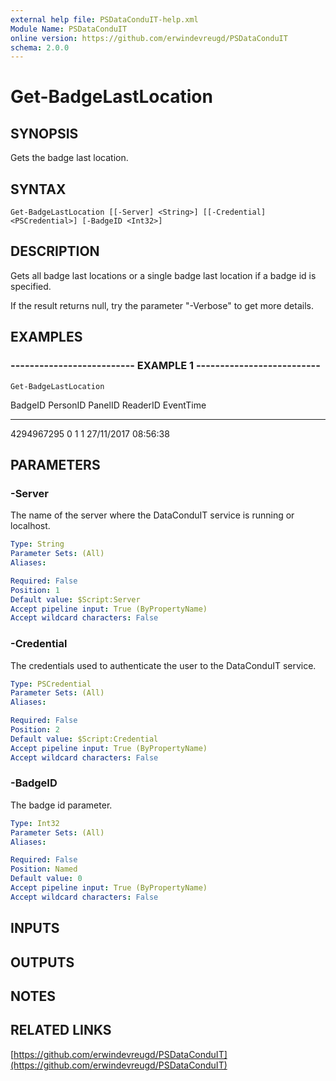 ```yaml
---
external help file: PSDataConduIT-help.xml
Module Name: PSDataConduIT
online version: https://github.com/erwindevreugd/PSDataConduIT
schema: 2.0.0
---
```


# Get-BadgeLastLocation

## SYNOPSIS
Gets the badge last location.

## SYNTAX

```
Get-BadgeLastLocation [[-Server] <String>] [[-Credential] <PSCredential>] [-BadgeID <Int32>]
```

## DESCRIPTION
Gets all badge last locations or a single badge last location if a badge id is specified. 

If the result returns null, try the parameter "-Verbose" to get more details.

## EXAMPLES

### -------------------------- EXAMPLE 1 --------------------------
```
Get-BadgeLastLocation
```

BadgeID       PersonID      PanelID       ReaderID      EventTime
-------       --------      -------       --------      ---------
4294967295    0             1             1             27/11/2017 08:56:38

## PARAMETERS

### -Server
The name of the server where the DataConduIT service is running or localhost.

```yaml
Type: String
Parameter Sets: (All)
Aliases: 

Required: False
Position: 1
Default value: $Script:Server
Accept pipeline input: True (ByPropertyName)
Accept wildcard characters: False
```

### -Credential
The credentials used to authenticate the user to the DataConduIT service.

```yaml
Type: PSCredential
Parameter Sets: (All)
Aliases: 

Required: False
Position: 2
Default value: $Script:Credential
Accept pipeline input: True (ByPropertyName)
Accept wildcard characters: False
```

### -BadgeID
The badge id parameter.

```yaml
Type: Int32
Parameter Sets: (All)
Aliases: 

Required: False
Position: Named
Default value: 0
Accept pipeline input: True (ByPropertyName)
Accept wildcard characters: False
```

## INPUTS

## OUTPUTS

## NOTES

## RELATED LINKS

[https://github.com/erwindevreugd/PSDataConduIT](https://github.com/erwindevreugd/PSDataConduIT)

